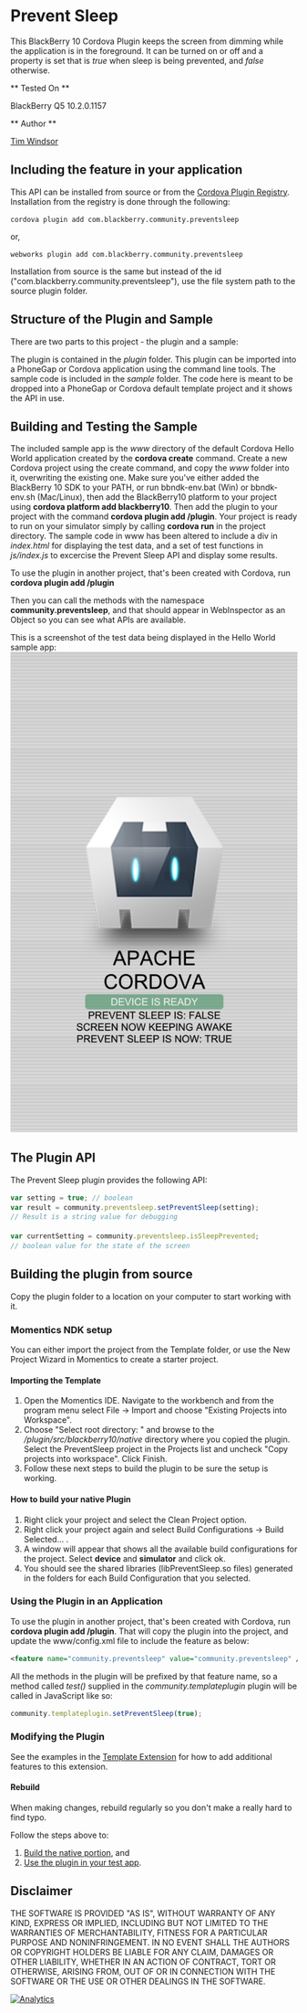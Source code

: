 Prevent Sleep
=============

This BlackBerry 10 Cordova Plugin keeps the screen from dimming while the application is in the foreground. It can be turned on or off and a property is set that is _true_ when sleep is being prevented, and _false_ otherwise.

** Tested On **

BlackBerry Q5 10.2.0.1157

** Author **

[Tim Windsor](https://github.com/timwindsor)

## Including the feature in your application

This API can be installed from source or from the [Cordova Plugin Registry](http://plugins.cordova.io/). Installation from the registry is done through the following:

	cordova plugin add com.blackberry.community.preventsleep

or,
	
	webworks plugin add com.blackberry.community.preventsleep

Installation from source is the same but instead of the id ("com.blackberry.community.preventsleep"), use the file system path to the source plugin folder.


## Structure of the Plugin and Sample

There are two parts to this project - the plugin and a sample:

The plugin is contained in the _plugin_ folder. This plugin can be imported into a PhoneGap or Cordova application using the command line tools.
The sample code is included in the _sample_ folder. The code here is meant to be dropped into a PhoneGap or Cordova default template project and it shows the API in use.


## Building and Testing the Sample

The included sample app is the _www_ directory of the default Cordova Hello World application created by the __cordova create__ command. Create a new Cordova project using the create command, and copy the _www_ folder into it, overwriting the existing one. Make sure you've either added the BlackBerry 10 SDK to your PATH, or run bbndk-env.bat (Win) or bbndk-env.sh (Mac/Linux), then add the BlackBerry10 platform to your project using __cordova platform add blackberry10__. Then add the plugin to your project with the command __cordova plugin add <path to the PreventSleep folder>/plugin__. Your project is ready to run on your simulator simply by calling __cordova run__ in the project directory. The sample code in www has been altered to include a div in _index.html_ for displaying the test data, and a set of test functions in _js/index.js_ to excercise the Prevent Sleep API and display some results.

To use the plugin in another project, that's been created with Cordova, run __cordova plugin add <path to the PreventSleep folder>/plugin__

Then you can call the methods with the namespace __community.preventsleep__, and that should appear in WebInspector as an Object so you can see what APIs are available.

This is a screenshot of the test data being displayed in the Hello World sample app:
![Screenshot](screenshot.png)

## The Plugin API
The Prevent Sleep plugin provides the following API:

```javascript
var setting = true; // boolean
var result = community.preventsleep.setPreventSleep(setting);
// Result is a string value for debugging

var currentSetting = community.preventsleep.isSleepPrevented;
// boolean value for the state of the screen
```

## Building the plugin from source

Copy the plugin folder to a location on your computer to start working with it.

### Momentics NDK setup

You can either import the project from the Template folder, or use the New Project Wizard in Momentics to create a starter project.

#### Importing the Template

1. Open the Momentics IDE. Navigate to the workbench and from the program menu
select File -> Import and choose "Existing Projects into Workspace".
2. Choose "Select root directory: " and browse to the _/plugin/src/blackberry10/native_ directory where you copied the plugin. Select the PreventSleep project in the Projects list and uncheck "Copy projects into workspace". Click Finish.
3. Follow these next steps to build the plugin to be sure the setup is working.

#### How to build your native Plugin

1. Right click your project and select the Clean Project option.
2. Right click your project again and select Build Configurations -> Build Selected... .
3. A window will appear that shows all the available build configurations
for the project. Select __device__ and __simulator__ and click ok.
4. You should see the shared libraries (libPreventSleep.so files) generated in the folders for each Build Configuration that you selected.

### Using the Plugin in an Application

To use the plugin in another project, that's been created with Cordova, run __cordova plugin add <path to the PreventSleep folder>/plugin__.
That will copy the plugin into the project, and update the www/config.xml file to include the feature as below:

```xml
<feature name="community.preventsleep" value="community.preventsleep" />
```

All the methods in the plugin will be prefixed by that feature name, so a method called _test()_ supplied in the _community.templateplugin_ plugin will be called in JavaScript like so:

```javascript
community.templateplugin.setPreventSleep(true);
```

### Modifying the Plugin

See the examples in the [Template Extension](https://github.com/blackberry/WebWorks-Community-APIs/blob/master/BB10-Cordova/Template) for how to add additional features to this extension.

#### Rebuild 
When making changes, rebuild regularly so you don't make a really hard to find typo.

Follow the steps above to:
1. [Build the native portion](#how-to-build-your-native-plugin), and
2. [Use the plugin in your test app](#using-the-plugin-in-an-application).

## Disclaimer

THE SOFTWARE IS PROVIDED "AS IS", WITHOUT WARRANTY OF ANY KIND, EXPRESS OR IMPLIED, INCLUDING BUT NOT LIMITED TO THE WARRANTIES OF MERCHANTABILITY, FITNESS FOR A PARTICULAR PURPOSE AND NONINFRINGEMENT. IN NO EVENT SHALL THE AUTHORS OR COPYRIGHT HOLDERS BE LIABLE FOR ANY CLAIM, DAMAGES OR OTHER LIABILITY, WHETHER IN AN ACTION OF CONTRACT, TORT OR OTHERWISE, ARISING FROM, OUT OF OR IN CONNECTION WITH THE SOFTWARE OR THE USE OR OTHER DEALINGS IN THE SOFTWARE.

[![Analytics](https://ga-beacon.appspot.com/UA-46817652-1/WebWorks-Community-APIs/BB10-Cordova/PreventSleep?pixel)](https://github.com/igrigorik/ga-beacon)